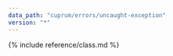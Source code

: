 ```yaml
---
data_path: "cuprum/errors/uncaught-exception"
version: "*"
---
```


{% include reference/class.md %}

